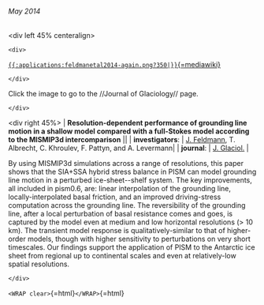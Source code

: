 ###### May 2014

\<div left 45% centeralign\>

```{=html}
<div>
```
[`{{:applications:feldmanetal2014-again.png?350|}}`{=mediawiki}](http://www.igsoc.org/journal/60/220/j13J093.html)

```{=html}
</div>
```
Click the image to go to the //Journal of Glaciology// page.

```{=html}
</div>
```
\<div right 45%\> \| **Resolution-dependent performance of grounding
line motion in a shallow model compared with a full-Stokes model
according to the MISMIP3d intercomparison** \|\| \|
**investigators**: \| [J.
Feldmann](http://www.pik-potsdam.de/~johfeld/), T. Albrecht,
C. Khroulev, F. Pattyn, and A. Levermann\| \| **journal**: \| [J.
Glaciol.](http://www.igsoc.org/journal/) \|

By using MISMIP3d simulations across a range of resolutions, this paper
shows that the SIA+SSA hybrid stress balance in PISM can model grounding
line motion in a perturbed ice-sheet--shelf system. The key
improvements, all included in pism0.6, are: linear interpolation of the
grounding line, locally-interpolated basal friction, and an improved
driving-stress computation across the grounding line. The reversibility
of the grounding line, after a local perturbation of basal resistance
comes and goes, is captured by the model even at medium and low
horizontal resolutions (\> 10 km). The transient model response is
qualitatively-similar to that of higher-order models, though with higher
sensitivity to perturbations on very short timescales. Our findings
support the application of PISM to the Antarctic ice sheet from regional
up to continental scales and even at relatively-low spatial resolutions.

```{=html}
</div>
```
`<WRAP clear>`{=html}`</WRAP>`{=html}
